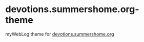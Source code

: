 # devotions.summershome.org-theme
myWebLog theme for [devotions.summershome.org](https://devotions.summershome.org)

